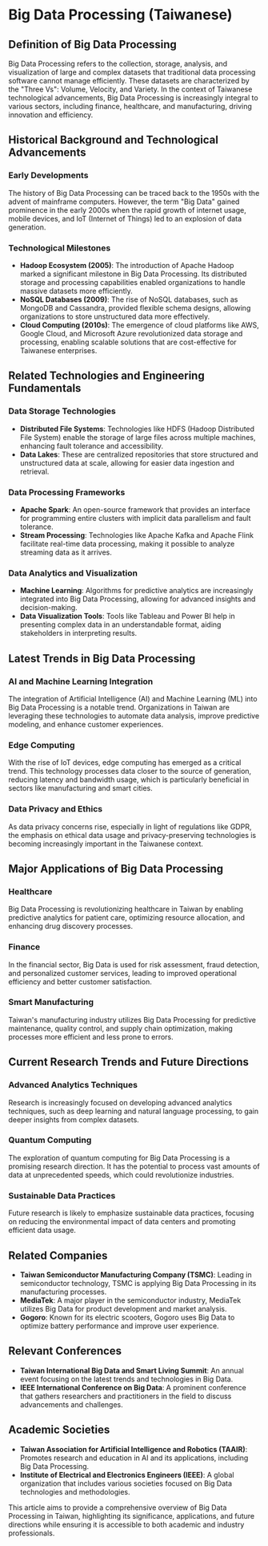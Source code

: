 # Big Data Processing (Taiwanese)

## Definition of Big Data Processing

Big Data Processing refers to the collection, storage, analysis, and visualization of large and complex datasets that traditional data processing software cannot manage efficiently. These datasets are characterized by the "Three Vs": Volume, Velocity, and Variety. In the context of Taiwanese technological advancements, Big Data Processing is increasingly integral to various sectors, including finance, healthcare, and manufacturing, driving innovation and efficiency.

## Historical Background and Technological Advancements

### Early Developments

The history of Big Data Processing can be traced back to the 1950s with the advent of mainframe computers. However, the term "Big Data" gained prominence in the early 2000s when the rapid growth of internet usage, mobile devices, and IoT (Internet of Things) led to an explosion of data generation.

### Technological Milestones

- **Hadoop Ecosystem (2005)**: The introduction of Apache Hadoop marked a significant milestone in Big Data Processing. Its distributed storage and processing capabilities enabled organizations to handle massive datasets more efficiently.
- **NoSQL Databases (2009)**: The rise of NoSQL databases, such as MongoDB and Cassandra, provided flexible schema designs, allowing organizations to store unstructured data more effectively.
- **Cloud Computing (2010s)**: The emergence of cloud platforms like AWS, Google Cloud, and Microsoft Azure revolutionized data storage and processing, enabling scalable solutions that are cost-effective for Taiwanese enterprises.

## Related Technologies and Engineering Fundamentals

### Data Storage Technologies

- **Distributed File Systems**: Technologies like HDFS (Hadoop Distributed File System) enable the storage of large files across multiple machines, enhancing fault tolerance and accessibility.
- **Data Lakes**: These are centralized repositories that store structured and unstructured data at scale, allowing for easier data ingestion and retrieval.

### Data Processing Frameworks

- **Apache Spark**: An open-source framework that provides an interface for programming entire clusters with implicit data parallelism and fault tolerance.
- **Stream Processing**: Technologies like Apache Kafka and Apache Flink facilitate real-time data processing, making it possible to analyze streaming data as it arrives.

### Data Analytics and Visualization

- **Machine Learning**: Algorithms for predictive analytics are increasingly integrated into Big Data Processing, allowing for advanced insights and decision-making.
- **Data Visualization Tools**: Tools like Tableau and Power BI help in presenting complex data in an understandable format, aiding stakeholders in interpreting results.

## Latest Trends in Big Data Processing

### AI and Machine Learning Integration

The integration of Artificial Intelligence (AI) and Machine Learning (ML) into Big Data Processing is a notable trend. Organizations in Taiwan are leveraging these technologies to automate data analysis, improve predictive modeling, and enhance customer experiences.

### Edge Computing

With the rise of IoT devices, edge computing has emerged as a critical trend. This technology processes data closer to the source of generation, reducing latency and bandwidth usage, which is particularly beneficial in sectors like manufacturing and smart cities.

### Data Privacy and Ethics

As data privacy concerns rise, especially in light of regulations like GDPR, the emphasis on ethical data usage and privacy-preserving technologies is becoming increasingly important in the Taiwanese context.

## Major Applications of Big Data Processing

### Healthcare

Big Data Processing is revolutionizing healthcare in Taiwan by enabling predictive analytics for patient care, optimizing resource allocation, and enhancing drug discovery processes.

### Finance

In the financial sector, Big Data is used for risk assessment, fraud detection, and personalized customer services, leading to improved operational efficiency and better customer satisfaction.

### Smart Manufacturing

Taiwan's manufacturing industry utilizes Big Data Processing for predictive maintenance, quality control, and supply chain optimization, making processes more efficient and less prone to errors.

## Current Research Trends and Future Directions

### Advanced Analytics Techniques

Research is increasingly focused on developing advanced analytics techniques, such as deep learning and natural language processing, to gain deeper insights from complex datasets.

### Quantum Computing

The exploration of quantum computing for Big Data Processing is a promising research direction. It has the potential to process vast amounts of data at unprecedented speeds, which could revolutionize industries.

### Sustainable Data Practices

Future research is likely to emphasize sustainable data practices, focusing on reducing the environmental impact of data centers and promoting efficient data usage.

## Related Companies

- **Taiwan Semiconductor Manufacturing Company (TSMC)**: Leading in semiconductor technology, TSMC is applying Big Data Processing in its manufacturing processes.
- **MediaTek**: A major player in the semiconductor industry, MediaTek utilizes Big Data for product development and market analysis.
- **Gogoro**: Known for its electric scooters, Gogoro uses Big Data to optimize battery performance and improve user experience.

## Relevant Conferences

- **Taiwan International Big Data and Smart Living Summit**: An annual event focusing on the latest trends and technologies in Big Data.
- **IEEE International Conference on Big Data**: A prominent conference that gathers researchers and practitioners in the field to discuss advancements and challenges.

## Academic Societies

- **Taiwan Association for Artificial Intelligence and Robotics (TAAIR)**: Promotes research and education in AI and its applications, including Big Data Processing.
- **Institute of Electrical and Electronics Engineers (IEEE)**: A global organization that includes various societies focused on Big Data technologies and methodologies.

This article aims to provide a comprehensive overview of Big Data Processing in Taiwan, highlighting its significance, applications, and future directions while ensuring it is accessible to both academic and industry professionals.